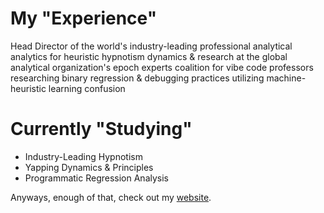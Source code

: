 # My "Experience"
Head Director of the world's industry-leading professional analytical analytics for heuristic hypnotism dynamics & research at the global analytical organization's epoch experts coalition for vibe code professors researching binary regression & debugging practices utilizing machine-heuristic learning confusion

# Currently "Studying"
- Industry-Leading Hypnotism
- Yapping Dynamics & Principles
- Programmatic Regression Analysis

Anyways, enough of that, check out my [website](https://khronical.dev/).
